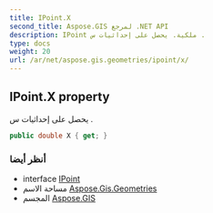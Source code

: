 ```yaml
---
title: IPoint.X
second_title: Aspose.GIS لمرجع .NET API
description: IPoint ملكية. يحصل على إحداثيات س .
type: docs
weight: 20
url: /ar/net/aspose.gis.geometries/ipoint/x/
---
```

## IPoint.X property

يحصل على إحداثيات س .

```csharp
public double X { get; }
```

### أنظر أيضا

* interface [IPoint](../)
* مساحة الاسم [Aspose.Gis.Geometries](../../ipoint/)
* المجسم [Aspose.GIS](../../../)


